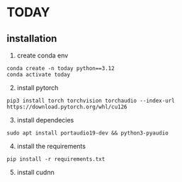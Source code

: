 # TODAY

## installation
1. create conda env
```shell
conda create -n today python==3.12
conda activate today
```

2. install pytorch
```
pip3 install torch torchvision torchaudio --index-url https://download.pytorch.org/whl/cu126
```

3. install dependecies
```
sudo apt install portaudio19-dev && python3-pyaudio
```

4. install the requirements
```shell
pip install -r requirements.txt
```

5. install cudnn

